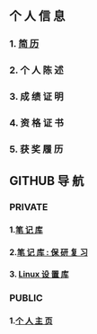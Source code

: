 ## 个 人 信 息

### 1. [简 历](https://chaizhieric.github.io/Markdowns/resume.html "RESUME")

### 2. 个 人 陈 述

### 3. 成 绩 证 明

### 4. 资 格 证 书

### 5. 获 奖 履 历

## GITHUB 导 航

### PRIVATE

#### 1.[笔 记 库](https://github.com/ChaiZhiEric/classNotes)

#### 2.[笔 记 库 : 保 研 复 习](https://github.com/ChaiZhiEric/Univercity)

#### 3. [Linux 设 置 库](https://github.com/ChaiZhiEric/classNotes/LinuxSettings )

### PUBLIC

#### 1.[个 人 主 页](https://github.com/ChaiZhiEric/ChaiZhiEric.github.io)


